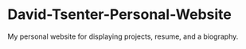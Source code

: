 David-Tsenter-Personal-Website
==============================

My personal website for displaying projects, resume, and a biography.
